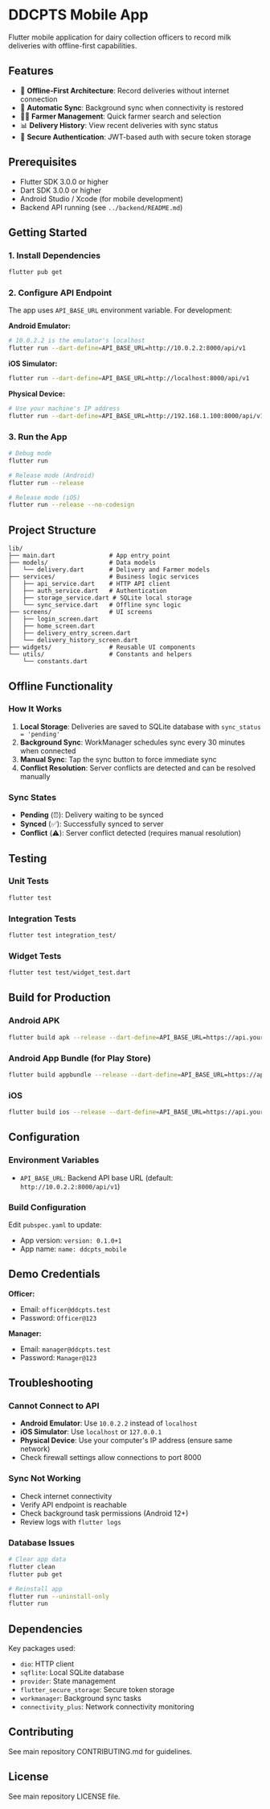 # DDCPTS Mobile App

Flutter mobile application for dairy collection officers to record milk deliveries with offline-first capabilities.

## Features

- 📱 **Offline-First Architecture**: Record deliveries without internet connection
- 🔄 **Automatic Sync**: Background sync when connectivity is restored
- 👨‍🌾 **Farmer Management**: Quick farmer search and selection
- 📊 **Delivery History**: View recent deliveries with sync status
- 🔐 **Secure Authentication**: JWT-based auth with secure token storage

## Prerequisites

- Flutter SDK 3.0.0 or higher
- Dart SDK 3.0.0 or higher
- Android Studio / Xcode (for mobile development)
- Backend API running (see `../backend/README.md`)

## Getting Started

### 1. Install Dependencies

```bash
flutter pub get
```

### 2. Configure API Endpoint

The app uses `API_BASE_URL` environment variable. For development:

**Android Emulator:**
```bash
# 10.0.2.2 is the emulator's localhost
flutter run --dart-define=API_BASE_URL=http://10.0.2.2:8000/api/v1
```

**iOS Simulator:**
```bash
flutter run --dart-define=API_BASE_URL=http://localhost:8000/api/v1
```

**Physical Device:**
```bash
# Use your machine's IP address
flutter run --dart-define=API_BASE_URL=http://192.168.1.100:8000/api/v1
```

### 3. Run the App

```bash
# Debug mode
flutter run

# Release mode (Android)
flutter run --release

# Release mode (iOS)
flutter run --release --no-codesign
```

## Project Structure

```
lib/
├── main.dart               # App entry point
├── models/                 # Data models
│   └── delivery.dart       # Delivery and Farmer models
├── services/               # Business logic services
│   ├── api_service.dart    # HTTP API client
│   ├── auth_service.dart   # Authentication
│   ├── storage_service.dart # SQLite local storage
│   └── sync_service.dart   # Offline sync logic
├── screens/                # UI screens
│   ├── login_screen.dart
│   ├── home_screen.dart
│   ├── delivery_entry_screen.dart
│   └── delivery_history_screen.dart
├── widgets/                # Reusable UI components
└── utils/                  # Constants and helpers
    └── constants.dart
```

## Offline Functionality

### How It Works

1. **Local Storage**: Deliveries are saved to SQLite database with `sync_status = 'pending'`
2. **Background Sync**: WorkManager schedules sync every 30 minutes when connected
3. **Manual Sync**: Tap the sync button to force immediate sync
4. **Conflict Resolution**: Server conflicts are detected and can be resolved manually

### Sync States

- **Pending** (⏰): Delivery waiting to be synced
- **Synced** (✅): Successfully synced to server
- **Conflict** (⚠️): Server conflict detected (requires manual resolution)

## Testing

### Unit Tests

```bash
flutter test
```

### Integration Tests

```bash
flutter test integration_test/
```

### Widget Tests

```bash
flutter test test/widget_test.dart
```

## Build for Production

### Android APK

```bash
flutter build apk --release --dart-define=API_BASE_URL=https://api.yourdomain.com/api/v1
```

### Android App Bundle (for Play Store)

```bash
flutter build appbundle --release --dart-define=API_BASE_URL=https://api.yourdomain.com/api/v1
```

### iOS

```bash
flutter build ios --release --dart-define=API_BASE_URL=https://api.yourdomain.com/api/v1
```

## Configuration

### Environment Variables

- `API_BASE_URL`: Backend API base URL (default: `http://10.0.2.2:8000/api/v1`)

### Build Configuration

Edit `pubspec.yaml` to update:
- App version: `version: 0.1.0+1`
- App name: `name: ddcpts_mobile`

## Demo Credentials

**Officer:**
- Email: `officer@ddcpts.test`
- Password: `Officer@123`

**Manager:**
- Email: `manager@ddcpts.test`
- Password: `Manager@123`

## Troubleshooting

### Cannot Connect to API

- **Android Emulator**: Use `10.0.2.2` instead of `localhost`
- **iOS Simulator**: Use `localhost` or `127.0.0.1`
- **Physical Device**: Use your computer's IP address (ensure same network)
- Check firewall settings allow connections to port 8000

### Sync Not Working

- Check internet connectivity
- Verify API endpoint is reachable
- Check background task permissions (Android 12+)
- Review logs with `flutter logs`

### Database Issues

```bash
# Clear app data
flutter clean
flutter pub get

# Reinstall app
flutter run --uninstall-only
flutter run
```

## Dependencies

Key packages used:
- `dio`: HTTP client
- `sqflite`: Local SQLite database
- `provider`: State management
- `flutter_secure_storage`: Secure token storage
- `workmanager`: Background sync tasks
- `connectivity_plus`: Network connectivity monitoring

## Contributing

See main repository CONTRIBUTING.md for guidelines.

## License

See main repository LICENSE file.
